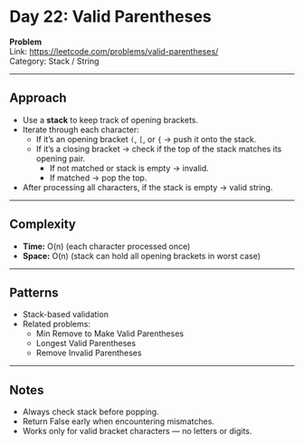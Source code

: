 # Day 22: Valid Parentheses

**Problem**  
Link: https://leetcode.com/problems/valid-parentheses/  
Category: Stack / String  

---

## Approach
- Use a **stack** to keep track of opening brackets.  
- Iterate through each character:
  - If it’s an opening bracket `(`, `[`, or `{` → push it onto the stack.  
  - If it’s a closing bracket → check if the top of the stack matches its opening pair.  
    - If not matched or stack is empty → invalid.  
    - If matched → pop the top.  
- After processing all characters, if the stack is empty → valid string.

---

## Complexity
- **Time:** O(n) (each character processed once)  
- **Space:** O(n) (stack can hold all opening brackets in worst case)

---

## Patterns
- Stack-based validation  
- Related problems:
  - Min Remove to Make Valid Parentheses
  - Longest Valid Parentheses
  - Remove Invalid Parentheses

---

## Notes
- Always check stack before popping.  
- Return False early when encountering mismatches.  
- Works only for valid bracket characters — no letters or digits.  